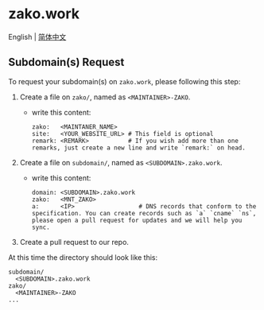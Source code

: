 # zako.work

English | [简体中文](./README_zh-CN.md)

## Subdomain(s) Request

To request your subdomain(s) on `zako.work`, please following this step:

1. Create a file on `zako/`, named as `<MAINTAINER>-ZAKO`.
    - write this content:

      ```plaintext
      zako:   <MAINTANER_NAME>
      site:   <YOUR_WEBSITE_URL> # This field is optional
      remark: <REMARK>           # If you wish add more than one remarks, just create a new line and write `remark:` on head.
      ```

2. Create a file on `subdomain/`, named as `<SUBDOMAIN>.zako.work`.
    - write this content:

      ```plaintext
      domain: <SUBDOMAIN>.zako.work
      zako:   <MNT_ZAKO>
      a:      <IP>                  # DNS records that conform to the specification. You can create records such as `a` `cname` `ns`, please open a pull request for updates and we will help you sync.
      ```

3. Create a pull request to our repo.

At this time the directory should look like this:

```plaintext
subdomain/
  <SUBDOMAIN>.zako.work
zako/
  <MAINTAINER>-ZAKO
...
```
